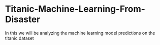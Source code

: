 # Titanic-Machine-Learning-From-Disaster
In this we will be analyzing the machine learning model predictions on the titanic dataset
